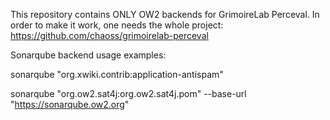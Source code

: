 This repository contains ONLY OW2 backends for GrimoireLab Perceval. In order to make it work, one needs the whole project: https://github.com/chaoss/grimoirelab-perceval


Sonarqube backend usage examples:

sonarqube "org.xwiki.contrib:application-antispam"

sonarqube "org.ow2.sat4j:org.ow2.sat4j.pom" --base-url "https://sonarqube.ow2.org"